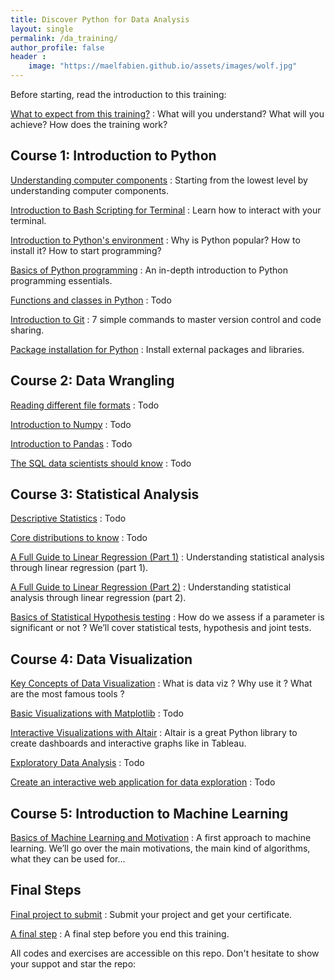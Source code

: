 ```yaml
---
title: Discover Python for Data Analysis
layout: single
permalink: /da_training/
author_profile: false
header :
    image: "https://maelfabien.github.io/assets/images/wolf.jpg"
---
```


Before starting, read the introduction to this training:

[What to expect from this training?](https://maelfabien.github.io/da_tuto/daexpect) : What will you understand? What will you achieve? How does the training work?

## Course 1: Introduction to Python

[Understanding computer components](https://maelfabien.github.io/bigdata/comp_components/) : Starting from the lowest level by understanding computer components.

[Introduction to Bash Scripting for Terminal](https://maelfabien.github.io/bigdata/Terminal/#) : Learn how to interact with your terminal.

[Introduction to Python's environment](https://maelfabien.github.io/da_tuto/python) : Why is Python popular? How to install it? How to start programming?

[Basics of Python programming](https://maelfabien.github.io/da_tuto/python2) : An in-depth introduction to Python programming essentials.

[Functions and classes in Python]() : Todo

[Introduction to Git](https://maelfabien.github.io/da_tuto/git) : 7 simple commands to master version control and code sharing.

[Package installation for Python](https://maelfabien.github.io/da_tuto/git2) : Install external packages and libraries.

## Course 2: Data Wrangling

[Reading different file formats]() : Todo

[Introduction to Numpy]() : Todo

[Introduction to Pandas]() : Todo

[The SQL data scientists should know]() : Todo

## Course 3: Statistical Analysis

[Descriptive Statistics]() : Todo

[Core distributions to know]() : Todo

[A Full Guide to Linear Regression (Part 1)](https://maelfabien.github.io/statistics/linreg/) : Understanding statistical analysis through linear regression (part 1).

[A Full Guide to Linear Regression (Part 2)](https://maelfabien.github.io/statistics/linreg2/) : Understanding statistical analysis through linear regression (part 2).

[Basics of Statistical Hypothesis testing](https://maelfabien.github.io/statistics/Tests/) : How do we assess if a parameter is significant or not ? We’ll cover statistical tests, hypothesis and joint tests.

## Course 4: Data Visualization

[Key Concepts of Data Visualization](https://maelfabien.github.io/machinelearning/Dataviz/) : What is data viz ? Why use it ? What are the most famous tools ?

[Basic Visualizations with Matplotlib]() : Todo

[Interactive Visualizations with Altair](https://maelfabien.github.io/machinelearning/Altair/#) : Altair is a great Python library to create dashboards and interactive graphs like in Tableau.

[Exploratory Data Analysis]() : Todo

[Create an interactive web application for data exploration]() : Todo

## Course 5: Introduction to Machine Learning

[Basics of Machine Learning and Motivation](https://maelfabien.github.io/machinelearning/ml_base/) : A first approach to machine learning. We’ll go over the main motivations, the main kind of algorithms, what they can be used for…


## Final Steps

[Final project to submit]() : Submit your project and get your certificate.

[A final step](https://maelfabien.github.io/da_tuto/daend) : A final step before you end this training.

All codes and exercises are accessible on this repo. Don't hesitate to show your suppot and star the repo:

<div class="github-card" data-github="maelfabien/Machine_Learning_Tutorials" data-width="100%" data-height="" data-theme="default"></div>
<script src="//cdn.jsdelivr.net/github-cards/latest/widget.js"></script>

<script type="text/javascript" src="//downloads.mailchimp.com/js/signup-forms/popup/unique-methods/embed.js" data-dojo-config="usePlainJson: true, isDebug: false"></script><script type="text/javascript">window.dojoRequire(["mojo/signup-forms/Loader"], function(L) { L.start({"baseUrl":"mc.us3.list-manage.com","uuid":"c76a8e2ec2bd989affb9a074f","lid":"4646542adb","uniqueMethods":true}) })</script>
